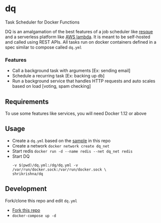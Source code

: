 # dq
Task Scheduler for Docker Functions

DQ is an amalgamation of the best features of a job scheduler like [resque](https://github.com/resque/resque) and a serverless platform like [AWS lambda](https://aws.amazon.com/lambda/details/). It is meant to be self-hosted and called using REST APIs. All tasks run on docker containers defined in a spec similar to compose called `dq.yml`

### Features
- Call a background task with arguments [Ex: sending email]
- Schedule a recurring task [Ex: backing up db]
- Run a background service that handles HTTP requests and auto scales based on load [voting, spam checking]

## Requirements
To use some features like services, you will need Docker 1.12 or above

## Usage
- Create a `dq.yml` based on the [sample](https://github.com/shrikrishnaholla/dq/blob/master/dq.yml) in this repo
- Create a network
  ```docker network create dq_net```
- Start redis
  ```docker run -d --name redis --net dq_net redis```
- Start DQ
  ```docker run -it --net dq_net --name dq -p "5972:3000" -p "5973:3001" \
  -v $(pwd)/dq.yml:/dq/dq.yml -v /var/run/docker.sock:/var/run/docker.sock \
  shrikrishna/dq

## Development
Fork/clone this repo and edit `dq.yml`
- [Fork this repo](https://github.com/shrikrishnaholla/dq/#fork-destination-box)
- ```docker-compose up -d```


